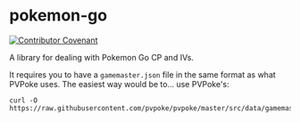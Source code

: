# pokemon-go
[![Contributor Covenant](https://img.shields.io/badge/Contributor%20Covenant-v1.4%20adopted-ff69b4.svg)](code-of-conduct.md)

A library for dealing with Pokemon Go CP and IVs.

It requires you to have a `gamemaster.json` file in the same format as what PVPoke uses. The easiest way would be to... use PVPoke's:

```
curl -O https://raw.githubusercontent.com/pvpoke/pvpoke/master/src/data/gamemaster.json
```
